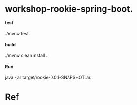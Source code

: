 # workshop-rookie-spring-boot.
#### test
./mvnw test.
#### build 
./mvnw clean install .
#### Run
java -jar target/rookie-0.0.1-SNAPSHOT.jar.
# Ref
